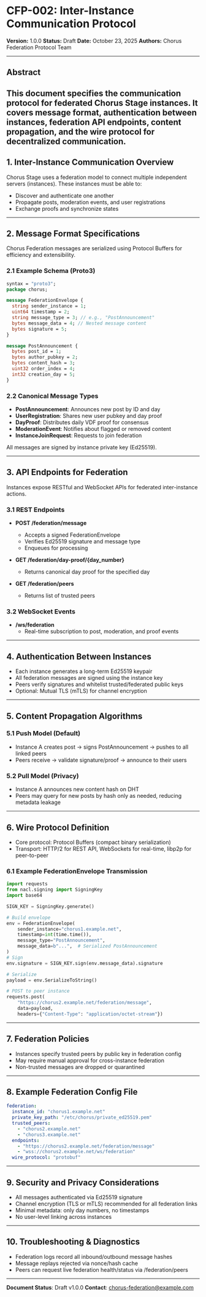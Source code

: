 # CFP-002: Inter-Instance Communication Protocol

**Version:** 1.0.0
**Status:** Draft
**Date:** October 23, 2025
**Authors:** Chorus Federation Protocol Team

---

## Abstract
This document specifies the communication protocol for federated Chorus Stage instances. It covers message format, authentication between instances, federation API endpoints, content propagation, and the wire protocol for decentralized communication.
---

## 1. Inter-Instance Communication Overview
Chorus Stage uses a federation model to connect multiple independent servers (instances). These instances must be able to:
- Discover and authenticate one another
- Propagate posts, moderation events, and user registrations
- Exchange proofs and synchronize states
---

## 2. Message Format Specifications
Chorus Federation messages are serialized using Protocol Buffers for efficiency and extensibility.

### 2.1 Example Schema (Proto3)
```proto
syntax = "proto3";
package chorus;

message FederationEnvelope {
  string sender_instance = 1;
  uint64 timestamp = 2;
  string message_type = 3; // e.g., "PostAnnouncement"
  bytes message_data = 4; // Nested message content
  bytes signature = 5;
}

message PostAnnouncement {
  bytes post_id = 1;
  bytes author_pubkey = 2;
  bytes content_hash = 3;
  uint32 order_index = 4;
  int32 creation_day = 5;
}
```

### 2.2 Canonical Message Types
- **PostAnnouncement**: Announces new post by ID and day
- **UserRegistration**: Shares new user pubkey and day proof
- **DayProof**: Distributes daily VDF proof for consensus
- **ModerationEvent**: Notifies about flagged or removed content
- **InstanceJoinRequest**: Requests to join federation

All messages are signed by instance private key (Ed25519).

---

## 3. API Endpoints for Federation
Instances expose RESTful and WebSocket APIs for federated inter-instance actions.

### 3.1 REST Endpoints
- **POST /federation/message**
  - Accepts a signed FederationEnvelope
  - Verifies Ed25519 signature and message type
  - Enqueues for processing

- **GET /federation/day-proof/{day_number}**
  - Returns canonical day proof for the specified day

- **GET /federation/peers**
  - Returns list of trusted peers

### 3.2 WebSocket Events
- **/ws/federation**
  - Real-time subscription to post, moderation, and proof events

---

## 4. Authentication Between Instances
- Each instance generates a long-term Ed25519 keypair
- All federation messages are signed using the instance key
- Peers verify signatures and whitelist trusted/federated public keys
- Optional: Mutual TLS (mTLS) for channel encryption

---

## 5. Content Propagation Algorithms
### 5.1 Push Model (Default)
- Instance A creates post → signs PostAnnouncement → pushes to all linked peers
- Peers receive → validate signature/proof → announce to their users

### 5.2 Pull Model (Privacy)
- Instance A announces new content hash on DHT
- Peers may query for new posts by hash only as needed, reducing metadata leakage

---

## 6. Wire Protocol Definition
- Core protocol: Protocol Buffers (compact binary serialization)
- Transport: HTTP/2 for REST API, WebSockets for real-time, libp2p for peer-to-peer

### 6.1 Example FederationEnvelope Transmission
```python
import requests
from nacl.signing import SigningKey
import base64

SIGN_KEY = SigningKey.generate()

# Build envelope
env = FederationEnvelope(
    sender_instance="chorus1.example.net",
    timestamp=int(time.time()),
    message_type="PostAnnouncement",
    message_data=b"...",  # Serialized PostAnnouncement
)
# Sign
env.signature = SIGN_KEY.sign(env.message_data).signature

# Serialize
payload = env.SerializeToString()

# POST to peer instance
requests.post(
    "https://chorus2.example.net/federation/message",
    data=payload,
    headers={"Content-Type": "application/octet-stream"})
```

---

## 7. Federation Policies
- Instances specify trusted peers by public key in federation config
- May require manual approval for cross-instance federation
- Non-trusted messages are dropped or quarantined

---

## 8. Example Federation Config File
```yaml
federation:
  instance_id: "chorus1.example.net"
  private_key_path: "/etc/chorus/private_ed25519.pem"
  trusted_peers:
    - "chorus2.example.net"
    - "chorus3.example.net"
  endpoints:
    - "https://chorus2.example.net/federation/message"
    - "wss://chorus2.example.net/ws/federation"
  wire_protocol: "protobuf"
```
---

## 9. Security and Privacy Considerations
- All messages authenticated via Ed25519 signature
- Channel encryption (TLS or mTLS) recommended for all federation links
- Minimal metadata: only day numbers, no timestamps
- No user-level linking across instances

---

## 10. Troubleshooting & Diagnostics
- Federation logs record all inbound/outbound message hashes
- Message replays rejected via nonce/hash cache
- Peers can request live federation health/status via /federation/peers
---

**Document Status**: Draft v1.0.0
**Contact**: chorus-federation@example.com